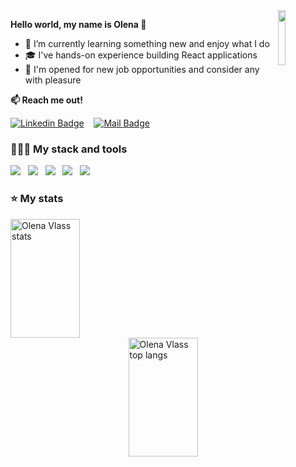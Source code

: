 
<img align="right" width="15%" src="https://github.com/ElenVlass/ElenVlass/assets/72293912/ad1a199a-ccec-4f7e-9139-149ba2fa6ba6"/>

**Hello world, my name is Olena 👋**

- 🌱 I’m currently learning something new and enjoy what I do
- 🎓 I've hands-on experience building React applications
- 💼 I'm opened for new job opportunities and consider any with pleasure
  
**:mailbox:  Reach me out!**

[![Linkedin Badge](https://img.shields.io/badge/-Olena_Vlasenko-0e76a8?style=flat&labelColor=0e76a8&logo=linkedin&logoColor=white)](https://www.linkedin.com/in/elena-vlass/)&nbsp;&nbsp;&nbsp;
[![Mail Badge](https://img.shields.io/badge/-Olena_Vlasenko-c0392b?style=flat&labelColor=c0392b&logo=gmail&logoColor=white)](mailto:olefelena@gmail.com)&nbsp;&nbsp;&nbsp;

### 👨🏻‍💻 My stack and tools

<img  src="https://readme-components.vercel.app/api?component=logo&fill=linear-gradient%28to%20right%2C%20%23c31432%2C%20%23240b36%29&logo=typeScript&svgfill=2d79c7">&nbsp;&nbsp;&nbsp;<img  src="https://readme-components.vercel.app/api?component=logo&fill=linear-gradient%28to%20right%2C%20%23c31432%2C%20%23240b36%29&logo=javaScript&svgfill=f6df1c">&nbsp;&nbsp;&nbsp;<img  src="https://readme-components.vercel.app/api?component=logo&fill=linear-gradient%28to%20right%2C%20%23c31432%2C%20%23240b36%29&logo=react&animation=spin&svgfill=15d8fe">&nbsp;&nbsp;&nbsp;<img  src="https://readme-components.vercel.app/api?component=logo&fill=linear-gradient%28to%20right%2C%20%23c31432%2C%20%23240b36%29&logo=node.js&svgfill=659b60">&nbsp;&nbsp;&nbsp;<img  src="https://readme-components.vercel.app/api?component=logo&fill=linear-gradient%28to%20right%2C%20%23c31432%2C%20%23240b36%29&logo=gatsby&svgfill=663399">&nbsp;&nbsp;&nbsp;
<!-- <img  src="https://readme-components.vercel.app/api?component=logo&fill=linear-gradient%28to%20right%2C%20%23c31432%2C%20%23240b36%29&logo=CSS3&svgfill=028dd1">&nbsp;&nbsp;&nbsp;<img  src="https://readme-components.vercel.app/api?component=logo&fill=black&logo=webpack&svgfill=8ed5fa"&nbsp;&nbsp;&nbsp;
<img src="images/javascript.png" width="80">&nbsp;&nbsp;&nbsp;<img src="images/typescript.svg" width="80">&nbsp;&nbsp;&nbsp;<img src="images/react.png" width="80">&nbsp;&nbsp;&nbsp;<img src="images/node-js.svg" width="80">&nbsp;&nbsp;&nbsp;<img src="images/gatsby.png" width="80">&nbsp;&nbsp;&nbsp;<img src="images/html.png" width="80">&nbsp;&nbsp;&nbsp;<img src="images/css.png" width="80">&nbsp;&nbsp;&nbsp;<img src="https://github.com/ElenVlass/ElenVlass/assets/72293912/40450b9c-0465-4dca-91a8-a54ae9dd8d7a" width="80">&nbsp;&nbsp;&nbsp;<img src="https://github.com/ElenVlass/ElenVlass/assets/72293912/abb23d9e-41d0-46ec-bba3-4a6c887f09ae" width="70"> > -->


### ⭐️ My stats

<img src="https://github-readme-stats.vercel.app/api?username=ElenVlass&show_icons=true&count_private=true&hide=stars&rank_icon=github&theme=radical&bg_color=0,c31432,240b36" width="47%" alt="Olena Vlass stats" align="left" height="190">


<img src="https://github-readme-stats.vercel.app/api/top-langs?username=ElenVlass&layout=compact&hide_progress=true&langs_count=6&theme=radical&bg_color=0,c31432,240b36" width="47%" alt="Olena Vlass top langs" align="right" height="190"/>
